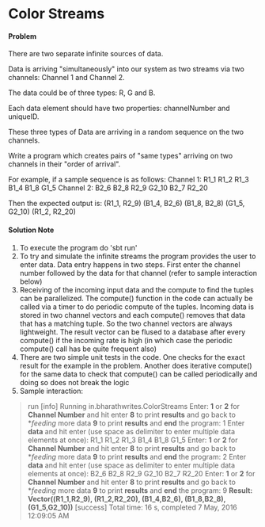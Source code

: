 Color Streams
======================

#### Problem

There are two separate infinite sources of data.

Data is arriving "simultaneously" into our system as two streams via two channels: Channel 1 and Channel 2.

The data could be of three types: R, G and B.

Each data element should have two properties: channelNumber and uniqueID.

These three types of Data are arriving in a random sequence on the two channels.

Write a program which creates pairs of "same types" arriving on two channels in their "order of arrival".

For example, if a sample sequence is as follows:
Channel 1: R1_1 R1_2 R1_3 B1_4 B1_8 G1_5
Channel 2: B2_6 B2_8 R2_9 G2_10 B2_7 R2_20

Then the expected output is:
(R1_1, R2_9) (B1_4, B2_6) (B1_8, B2_8) (G1_5, G2_10) (R1_2, R2_20)

#### Solution Note

1. To execute the program do 'sbt run'
2. To try and simulate the infinite streams the program provides the 
user to enter data. Data entry happens in two steps. First enter the 
channel number followed by the data for that channel (refer to sample 
interaction below)
3. Receiving of the incoming input data and the compute to find the tuples
can be parallelized. The compute() function in the code can actually be 
called via a timer to do periodic compute of the tuples. Incoming data 
is stored in two channel vectors and each compute() removes that data that 
has a matching tuple. So the two channel vectors are always lightweight. 
The result vector can be flused to a database after every compute() if the 
incoming rate is high (in which case the periodic compute() call has be quite
frequent also)
4. There are two simple unit tests in the code. One checks for the exact 
result for the example in the problem. Another does iterative compute() 
for the same data to check that compute() can be called periodically and 
doing so does not break the logic
5. Sample interaction:

> run
[info] Running in.bharathwrites.ColorStreams
Enter:
**1** or **2** for **Channel Number** and hit enter
**8** to print **results** and go back to **feeding* more data
**9** to print **results** and **end** the program:
1
Enter **data** and hit enter (use space as delimiter to enter multiple data elements at once):
R1_1 R1_2 R1_3 B1_4 B1_8 G1_5
Enter:
**1** or **2** for **Channel Number** and hit enter
**8** to print **results** and go back to **feeding* more data
**9** to print **results** and **end** the program:
2
Enter **data** and hit enter (use space as delimiter to enter multiple data elements at once):
B2_6 B2_8 R2_9 G2_10 B2_7 R2_20
Enter:
**1** or **2** for **Channel Number** and hit enter
**8** to print **results** and go back to **feeding* more data
**9** to print **results** and **end** the program:
9
**Result: Vector((R1_1,R2_9), (R1_2,R2_20), (B1_4,B2_6), (B1_8,B2_8), (G1_5,G2_10))**
[success] Total time: 16 s, completed 7 May, 2016 12:09:05 AM
>